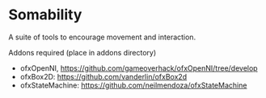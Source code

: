 Somability
==========

A suite of tools to encourage movement and interaction.

Addons required (place in addons directory)

- ofxOpenNI, https://github.com/gameoverhack/ofxOpenNI/tree/develop
- ofxBox2D: https://github.com/vanderlin/ofxBox2d
- ofxStateMachine: https://github.com/neilmendoza/ofxStateMachine

